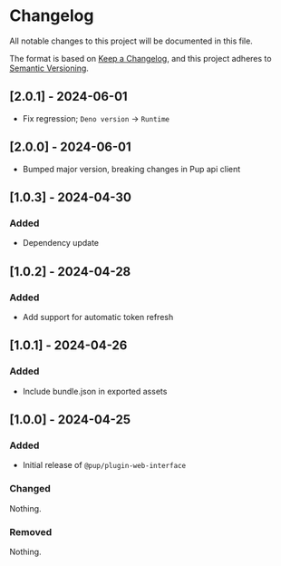 # Changelog

All notable changes to this project will be documented in this file.

The format is based on [Keep a Changelog](https://keepachangelog.com/en/1.1.0/),
and this project adheres to
[Semantic Versioning](https://semver.org/spec/v2.0.0.html).

## [2.0.1] - 2024-06-01

- Fix regression; `Deno version` -> `Runtime`

## [2.0.0] - 2024-06-01

- Bumped major version, breaking changes in Pup api client

## [1.0.3] - 2024-04-30

### Added

- Dependency update

## [1.0.2] - 2024-04-28

### Added

- Add support for automatic token refresh

## [1.0.1] - 2024-04-26

### Added

- Include bundle.json in exported assets

## [1.0.0] - 2024-04-25

### Added

- Initial release of `@pup/plugin-web-interface`

### Changed

Nothing.

### Removed

Nothing.
